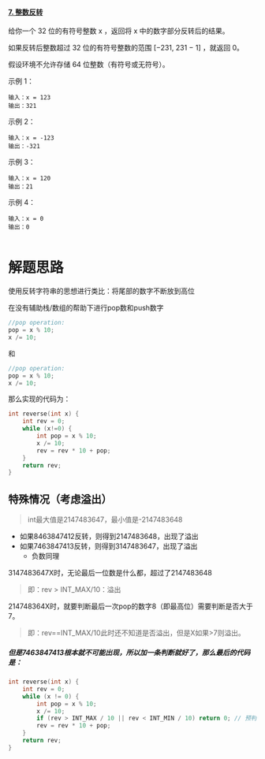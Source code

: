 #### [7. 整数反转](https://leetcode-cn.com/problems/reverse-integer/)

给你一个 32 位的有符号整数 x ，返回将 x 中的数字部分反转后的结果。

如果反转后整数超过 32 位的有符号整数的范围 [−231,  231 − 1] ，就返回 0。

假设环境不允许存储 64 位整数（有符号或无符号）。


示例 1：

```
输入：x = 123
输出：321

```

示例 2：

```
输入：x = -123
输出：-321

```

示例 3：

```
输入：x = 120
输出：21

```

示例 4：

```
输入：x = 0
输出：0


```

# 解题思路

使用反转字符串的思想进行类比：将尾部的数字不断放到高位

在没有辅助栈/数组的帮助下进行pop数和push数字

```c++
//pop operation:
pop = x % 10;
x /= 10;
```

和

```C++
//pop operation:
pop = x % 10;
x /= 10;
```

那么实现的代码为：

```c++
int reverse(int x) {
    int rev = 0;
    while (x!=0) {
        int pop = x % 10;
        x /= 10;
        rev = rev * 10 + pop;
    }
    return rev;
}
```

## 特殊情况（考虑溢出）

>  int最大值是2147483647，最小值是-2147483648

- 如果8463847412反转，则得到2147483648，出现了溢出
- 如果7463847413反转，则得到3147483647，出现了溢出
  - 负数同理

3147483647X时，无论最后一位数是什么都，超过了2147483648

> 即：rev > INT_MAX/10：溢出

214748364X时，就要判断最后一次pop的数字8（即最高位）需要判断是否大于7。

> 即：rev==INT_MAX/10此时还不知道是否溢出，但是X如果>7则溢出。

##### 但是7463847413根本就不可能出现，所以加一条判断就好了，那么最后的代码是：

```c++
int reverse(int x) {
    int rev = 0;
    while (x != 0) {
        int pop = x % 10;
        x /= 10;
        if (rev > INT_MAX / 10 || rev < INT_MIN / 10) return 0; // 预判断：防止溢出
        rev = rev * 10 + pop;
    }
    return rev;
}
```

